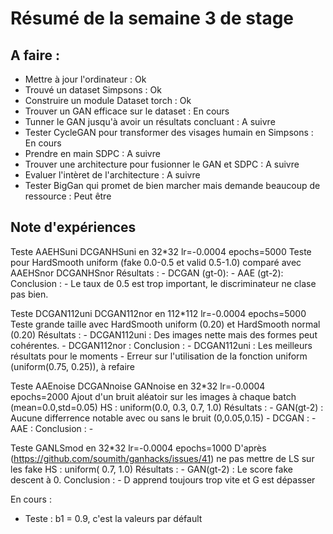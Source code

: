 # Résumé de la semaine 3 de stage


## A faire :

 - Mettre à jour l'ordinateur : Ok
 - Trouvé un dataset Simpsons : Ok
 - Construire un module Dataset torch : Ok
 - Trouver un GAN efficace sur le dataset : En cours
 - Tunner le GAN jusqu'à avoir un résultats concluant : A suivre
 - Tester CycleGAN pour transformer des visages humain en Simpsons : En cours
 - Prendre en main SDPC : A suivre
 - Trouver une architecture pour fusionner le GAN et SDPC : A suivre
 - Evaluer l'intèret de l'architecture : A suivre
 - Tester BigGan qui promet de bien marcher mais demande beaucoup de ressource : Peut être

## Note d'expériences

Teste AAEHSuni DCGANHSuni en 32*32 lr=-0.0004 epochs=5000
Teste pour HardSmooth uniform (fake 0.0-0.5 et valid 0.5-1.0) comparé avec AAEHSnor DCGANHSnor
Résultats :
	- DCGAN (gt-0):
	- AAE  (gt-2):
Conclusion :
	- Le taux de 0.5 est trop important, le discriminateur ne clase pas bien.

Teste DCGAN112uni DCGAN112nor en 112*112 lr=-0.0004 epochs=5000
Teste grande taille avec HardSmooth uniform (0.20) et HardSmooth normal (0.20)
Résultats :
	- DCGAN112uni  : Des images nette mais des formes peut cohérentes.
	- DCGAN112nor  :
Conclusion :
	- DCGAN112uni : Les meilleurs résultats pour le moments
	- Erreur sur l'utilisation de la fonction uniform (uniform(0.75, 0.25)), à refaire

Teste AAEnoise DCGANnoise GANnoise en 32*32 lr=-0.0004 epochs=2000
Ajout d'un bruit aléatoir sur les images à chaque batch (mean=0.0,std=0.05)
HS : uniform(0.0, 0.3, 0.7, 1.0)
Résultats :
	- GAN(gt-2) : Aucune differrence notable avec ou sans le bruit (0,0.05,0.15)
	- DCGAN :
	- AAE  :
Conclusion :
	-

Teste GANLSmod en 32*32 lr=-0.0004 epochs=1000
D'après (https://github.com/soumith/ganhacks/issues/41) ne pas mettre de LS sur les fake
HS : uniform( 0.7, 1.0)
Résultats :
	- GAN(gt-2) : Le score fake descent à 0.
Conclusion :
	- D apprend toujours trop vite et G est dépasser

En cours :
- Teste : b1 = 0.9, c'est la valeurs par défault
